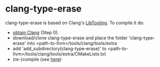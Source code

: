 # clang-type-erase

clang-type-erase is based on Clang's [LibTooling](https://clang.llvm.org/docs/LibTooling.html). To compile it do:
* [obtain Clang](https://clang.llvm.org/docs/LibASTMatchersTutorial.html) (Step 0). 
* download/clone clang-type-erase and place the folder 'clang-type-erase' into \<path-to-llvm\>/tools/clang/tools/extra
* add 'add_subdirectory(clang-type-erase)' to \<path-to-llvm\>/tools/clang/tools/extra/CMakeLists.txt
* (re-)compile (see [here](https://clang.llvm.org/docs/LibASTMatchersTutorial.html))
